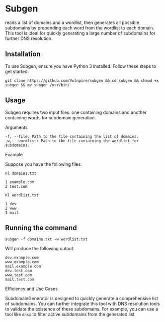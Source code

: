 # Subgen

reads a list of domains and a wordlist, then generates all possible subdomains by prepending each word from the wordlist to each domain. This tool is ideal for quickly generating a large number of subdomains for further DNS resolution.

## Installation

To use Subgen, ensure you have Python 3 installed. Follow these steps to get started:

`git clone https://github.com/Vulnpire/subgen && cd subgen && chmod +x subgen && mv subgen /usr/bin/`

## Usage

Subgen requires two input files: one containing domains and another containing words for subdomain generation.

Arguments

    -f, --file: Path to the file containing the list of domains.
    -w, --wordlist: Path to the file containing the wordlist for subdomains.

Example

Suppose you have the following files:

```
nl domains.txt

1 example.com
2 test.com
```

```
nl wordlist.txt

1 dev
2 www
3 mail
```

## Running the command

`subgen -f domains.txt -w wordlist.txt`

Will produce the following output:

```
dev.example.com
www.example.com
mail.example.com
dev.test.com
www.test.com
mail.test.com
```

Efficiency and Use Cases

SubdomainGenerator is designed to quickly generate a comprehensive list of subdomains. You can further integrate this tool with DNS resolution tools to validate the existence of these subdomains. For example, you can use a tool like `dnsx` to filter active subdomains from the generated list.
